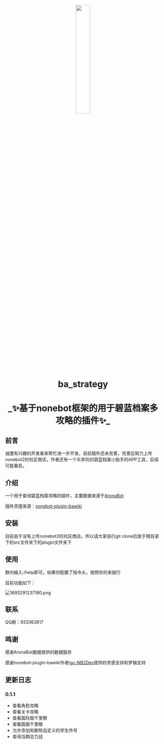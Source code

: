 <div align="center">
    <img style="width: 30%; height: 30%;" src="https://img1.imgtp.com/2023/08/29/VZhwSkx7.png">
</div>
<div align="center">
    <h1>ba_strategy</h1>
</div>

<div align="center">
    <h1>_✨基于nonebot框架的用于碧蓝档案多攻略的插件✨_</h1>
</div>



<h2>前言</h2>

诚邀有兴趣的开发者来帮忙进一步开发，目前插件还未完善，完善后努力上传nonebot2的社区商店，作者还有一个半弃坑的碧蓝档案小助手的APP工具，后续可能重启。

<h2>介绍</h2>

一个用于查询碧蓝档案攻略的插件，主要数据来源于[AronaBot](https://tutorial.arona.diyigemt.com/home)

插件灵感来源：[nonebot-plugin-bawiki](https://github.com/lgc-NB2Dev/nonebot-plugin-bawiki/tree/master)

<h2>安装</h2>

目前由于没有上传nonebot2的社区商店，所以请大家自行git clone后放于根目录下的src文件夹下的plugin文件夹下

<h2>使用</h2>

群内输入:/help即可，如果你配置了指令头，按照你的来就行

目前功能如下：

![1693291237160.png](https://img1.imgtp.com/2023/08/29/qlAvTQad.png)

<h2>联系</h2>

QQ群：933363817

<h2>鸣谢</h2>

感谢AronaBot数据提供的数据服务

感谢nonebot-plugin-bawiki作者[lgc-NB2Dev](https://github.com/lgc-NB2Dev)提供的灵感支持和罗辑支持

<h2>更新日志</h2>

<h3>0.1.1</h3>

- 查看角色攻略
- 查看关卡攻略
- 查看国际服千里眼
- 查看国服千里眼
- 允许添加和删除自定义的学生外号
- 查询当期总力战
